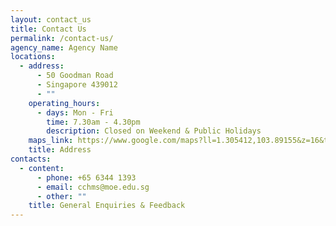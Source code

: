 ```yaml
---
layout: contact_us
title: Contact Us
permalink: /contact-us/
agency_name: Agency Name
locations:
  - address:
      - 50 Goodman Road
      - Singapore 439012
      - ""
    operating_hours:
      - days: Mon - Fri
        time: 7.30am - 4.30pm
        description: Closed on Weekend & Public Holidays
    maps_link: https://www.google.com/maps?ll=1.305412,103.89155&z=16&t=m&hl=en&gl=SG&mapclient=embed&cid=12285969876655959894
    title: Address
contacts:
  - content:
      - phone: +65 6344 1393
      - email: cchms@moe.edu.sg
      - other: ""
    title: General Enquiries & Feedback
---
```

